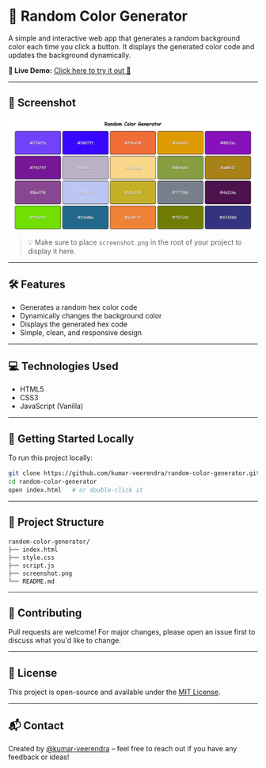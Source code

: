 # 🎨 Random Color Generator

A simple and interactive web app that generates a random background color each time you click a button. It displays the generated color code and updates the background dynamically.

**🔗 Live Demo:** [Click here to try it out 🚀](https://kumar-veerendra.github.io/random-color-generator/)

---

## 📸 Screenshot

![Random Color Generator Screenshot](./screenshot.png)

> 💡 Make sure to place `screenshot.png` in the root of your project to display it here.

---

## 🛠️ Features

- Generates a random hex color code
- Dynamically changes the background color
- Displays the generated hex code
- Simple, clean, and responsive design

---

## 💻 Technologies Used

- HTML5
- CSS3
- JavaScript (Vanilla)

---

## 🚀 Getting Started Locally

To run this project locally:

```bash
git clone https://github.com/kumar-veerendra/random-color-generator.git
cd random-color-generator
open index.html   # or double-click it
```

---

## 📂 Project Structure

```
random-color-generator/
├── index.html
├── style.css
├── script.js
├── screenshot.png
└── README.md
```

---

## 🙌 Contributing

Pull requests are welcome! For major changes, please open an issue first to discuss what you'd like to change.

---

## 📄 License

This project is open-source and available under the [MIT License](LICENSE).

---

## 📬 Contact

Created by [@kumar-veerendra](https://github.com/kumar-veerendra) – feel free to reach out if you have any feedback or ideas!
